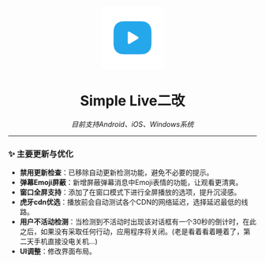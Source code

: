 <p align="center">
    <img width="128" src="/assets/logo.png" alt="Simple Live logo">
</p>
<h1 align="center">Simple Live二改</h1>
<p align="center">
    <em>目前支持Android、iOS、Windows系统</em>
</p>

---

### ✨ 主要更新与优化

* **禁用更新检查**：已移除自动更新检测功能，避免不必要的提示。
* **弹幕Emoji屏蔽**：新增屏蔽弹幕消息中Emoji表情的功能，让观看更清爽。
* **窗口全屏支持**：添加了在窗口模式下进行全屏播放的选项，提升沉浸感。
* **虎牙cdn优选**：播放前会自动测试各个CDN的网络延迟，选择延迟最低的线路。
* **用户不活动检测**：当检测到不活动时出现该对话框有一个30秒的倒计时，在此之后，如果没有采取任何行动，应用程序将关闭。(老是看着看着睡着了，第二天手机直接没电关机...)
* **UI调整**：修改界面布局。
